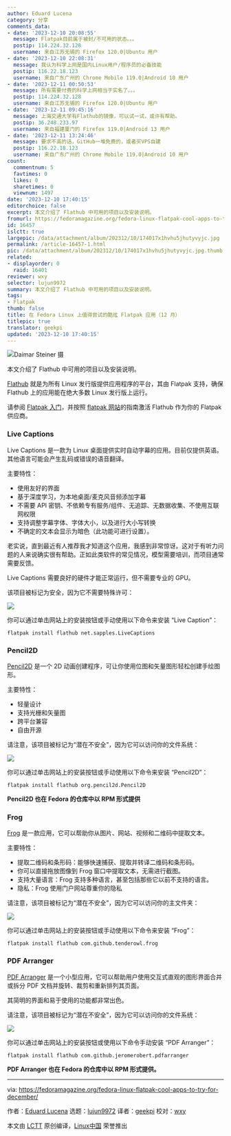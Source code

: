 ```yaml
---
author: Eduard Lucena
category: 分享
comments_data:
- date: '2023-12-10 20:08:55'
  message: Flatpak目前属于被封/不可用的状态。。。
  postip: 114.224.32.128
  username: 来自江苏无锡的 Firefox 120.0|Ubuntu 用户
- date: '2023-12-10 22:08:31'
  message: 我认为科学上网是国内Linux用户/程序员的必备技能
  postip: 116.22.18.123
  username: 来自广东广州的 Chrome Mobile 119.0|Android 10 用户
- date: '2023-12-11 00:50:53'
  message: 所有需要付费的科学上网相当于实名了。。。
  postip: 114.224.32.128
  username: 来自江苏无锡的 Firefox 120.0|Ubuntu 用户
- date: '2023-12-11 09:45:16'
  message: 上海交通大学有Flathub的镜像，可以试一试，或许有帮助。
  postip: 36.248.233.97
  username: 来自福建厦门的 Firefox 119.0|Android 13 用户
- date: '2023-12-11 13:24:46'
  message: 要求不高的话，GitHub一堆免费的，或者买VPS自建
  postip: 116.22.18.123
  username: 来自广东广州的 Chrome Mobile 119.0|Android 10 用户
count:
  commentnum: 5
  favtimes: 0
  likes: 0
  sharetimes: 0
  viewnum: 1497
date: '2023-12-10 17:40:15'
editorchoice: false
excerpt: 本文介绍了 Flathub 中可用的项目以及安装说明。
fromurl: https://fedoramagazine.org/fedora-linux-flatpak-cool-apps-to-try-for-december/
id: 16457
islctt: true
largepic: /data/attachment/album/202312/10/174017x1hvhu5jhutyvyjc.jpg
permalink: /article-16457-1.html
pic: /data/attachment/album/202312/10/174017x1hvhu5jhutyvyjc.jpg.thumb.jpg
related:
- displayorder: 0
  raid: 16401
reviewer: wxy
selector: lujun9972
summary: 本文介绍了 Flathub 中可用的项目以及安装说明。
tags:
- Flatpak
thumb: false
title: 在 Fedora Linux 上值得尝试的酷炫 Flatpak 应用（12 月）
titlepic: true
translator: geekpi
updated: '2023-12-10 17:40:15'
---
```


![Daimar Steiner 摄](/data/attachment/album/202312/10/174017x1hvhu5jhutyvyjc.jpg)


本文介绍了 Flathub 中可用的项目以及安装说明。


[Flathub](https://flathub.org) 就是为所有 Linux 发行版提供应用程序的平台，其由 Flatpak 支持，确保 Flathub 上的应用能在绝大多数 Linux 发行版上运行。


请参阅 [Flatpak 入门](https://fedoramagazine.org/getting-started-flatpak/)，并按照 [flatpak 网站](https://flatpak.org/setup/Fedora)的指南激活 Flathub 作为你的 Flatpak 供应商。


### Live Captions


Live Captions 是一款为 Linux 桌面提供实时自动字幕的应用。目前仅提供英语。其他语言可能会产生乱码或错误的语音翻译。


主要特性：


* 使用友好的界面
* 基于深度学习，为本地桌面/麦克风音频添加字幕
* 不需要 API 密钥、不依赖专有服务/组件、无追踪、无数据收集、不使用互联网权限
* 支持调整字幕字体、字体大小，以及进行大小写转换
* 不确定的文本会显示为暗色（此功能可进行设置）。


老实说，直到最近有人推荐我才知道这个应用，我感到非常惊讶。这对于有听力问题的人来说确实很有帮助。正如此类软件的常见情况，模型需要培训，而项目通常需要反馈。


Live Captions 需要良好的硬件才能正常运行，但不需要专业的 GPU。


该项目被标记为安全，因为它不需要特殊许可：


![](/data/attachment/album/202312/10/174017vq5yj4okxcc9xcfj.png)


你可以通过单击网站上的安装按钮或手动使用以下命令来安装 “Live Caption”：



```
flatpak install flathub net.sapples.LiveCaptions

```

### Pencil2D


[Pencil2D](https://flathub.org/apps/org.pencil2d.Pencil2D) 是一个 2D 动画创建程序，可让你使用位图和矢量图形轻松创建手绘图形。


主要特性：


* 轻量设计
* 支持光栅和矢量图
* 跨平台兼容
* 自由开源


请注意，该项目被标记为“潜在不安全”，因为它可以访问你的文件系统：


![](/data/attachment/album/202312/10/174017o5yqdlpndcoil56o.png)


你可以通过单击网站上的安装按钮或手动使用以下命令来安装 “Pencil2D”：



```
flatpak install flathub org.pencil2d.Pencil2D

```

**Pencil2D 也在 Fedora 的仓库中以 RPM 形式提供**


### Frog


[Frog](https://flathub.org/apps/com.github.tenderowl.frog) 是一款应用，它可以帮助你从图片、网站、视频和二维码中提取文本。


主要特性：


* 提取二维码和条形码：能够快速捕获、提取并转译二维码和条形码。
* 你可以直接拖放图像到 Frog 窗口中提取文本，无需进行截图。
* 支持大量语言：Frog 支持多种语言，甚至包括那些它以前不支持的语言。
* 隐私：Frog 使用门户网站尊重你的隐私


请注意，该项目被标记为“潜在不安全”，因为它可以访问你的主文件夹：


![](/data/attachment/album/202312/10/174017jx23ff1c0w2oc22f.png)


你可以通过单击网站上的安装按钮或手动使用以下命令来安装 “Frog”：



```
flatpak install flathub com.github.tenderowl.frog

```

### PDF Arranger


[PDF Arranger](https://flathub.org/apps/com.github.jeromerobert.pdfarranger) 是一个小型应用，它可以帮助用户使用交互式直观的图形界面合并或拆分 PDF 文档并旋转、裁剪和重新排列其页面。


其简明的界面和易于使用的功能都非常出色。


请注意，该项目被标记为“潜在不安全”，因为它可以访问你的文件系统：


![](/data/attachment/album/202312/10/174018po8hcs4h11wkqzw1.png)


你可以通过单击网站上的安装按钮或使用以下命令手动安装 “PDF Arranger”：



```
flatpak install flathub com.github.jeromerobert.pdfarranger

```

**PDF Arranger 也在 Fedora 的仓库中以 RPM 形式提供。**




---


via: <https://fedoramagazine.org/fedora-linux-flatpak-cool-apps-to-try-for-december/>


作者：[Eduard Lucena](https://fedoramagazine.org/author/x3mboy/) 选题：[lujun9972](https://github.com/lujun9972) 译者：[geekpi](https://github.com/geekpi) 校对：[wxy](https://github.com/wxy)


本文由 [LCTT](https://github.com/LCTT/TranslateProject) 原创编译，[Linux中国](https://linux.cn/) 荣誉推出